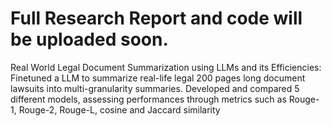 # Full Research Report and code will be uploaded soon.
Real World Legal Document Summarization using LLMs and its Efficiencies: Finetuned a LLM to summarize real-life legal 200 pages long document lawsuits into multi-granularity summaries. Developed and compared 5 different models, assessing performances through metrics such as Rouge-1, Rouge-2, Rouge-L, cosine and Jaccard similarity
